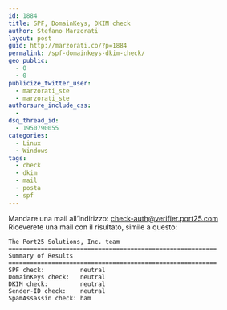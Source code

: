 ```yaml
---
id: 1884
title: SPF, DomainKeys, DKIM check
author: Stefano Marzorati
layout: post
guid: http://marzorati.co/?p=1884
permalink: /spf-domainkeys-dkim-check/
geo_public:
  - 0
  - 0
publicize_twitter_user:
  - marzorati_ste
  - marzorati_ste
authorsure_include_css:
  - 
dsq_thread_id:
  - 1950790055
categories:
  - Linux
  - Windows
tags:
  - check
  - dkim
  - mail
  - posta
  - spf
---
```

Mandare una mail all&#8217;indirizzo: <check-auth@verifier.port25.com>  
Riceverete una mail con il risultato, simile a questo:   

	The Port25 Solutions, Inc. team
	==========================================================   
	Summary of Results   
	==========================================================   
	SPF check:          neutral   
	DomainKeys check:   neutral   
	DKIM check:         neutral   
	Sender-ID check:    neutral   
	SpamAssassin check: ham   
